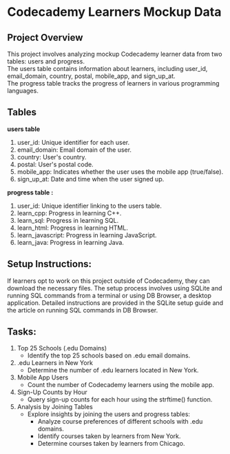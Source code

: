 # Codecademy Learners Mockup Data

## Project Overview
<p>This project involves analyzing mockup Codecademy learner data from two tables: users and progress. <br>
The users table contains information about learners, including user_id, email_domain, country, postal, mobile_app, and sign_up_at. <br>
The progress table tracks the progress of learners in various programming languages.</p>

## Tables
<b>users table</b>
1. user_id: Unique identifier for each user.
2. email_domain: Email domain of the user.
3. country: User's country.
4. postal: User's postal code.
5. mobile_app: Indicates whether the user uses the mobile app (true/false).
6. sign_up_at: Date and time when the user signed up.
   
<b>progress table :</b>
1. user_id: Unique identifier linking to the users table.
2. learn_cpp: Progress in learning C++.
3. learn_sql: Progress in learning SQL.
4. learn_html: Progress in learning HTML.
5. learn_javascript: Progress in learning JavaScript.
6. learn_java: Progress in learning Java.
   
## Setup Instructions:
If learners opt to work on this project outside of Codecademy, they can download the necessary files. The setup process involves using SQLite and running SQL commands from a terminal or using DB Browser, a desktop application. Detailed instructions are provided in the SQLite setup guide and the article on running SQL commands in DB Browser.

## Tasks:
1. Top 25 Schools (.edu Domains)
   * Identify the top 25 schools based on .edu email domains.
3. .edu Learners in New York
   + Determine the number of .edu learners located in New York.
5. Mobile App Users
   + Count the number of Codecademy learners using the mobile app.
7. Sign-Up Counts by Hour
   + Query sign-up counts for each hour using the strftime() function.
9. Analysis by Joining Tables
    + Explore insights by joining the users and progress tables:
        + Analyze course preferences of different schools with .edu domains.
        + Identify courses taken by learners from New York.
        + Determine courses taken by learners from Chicago.




